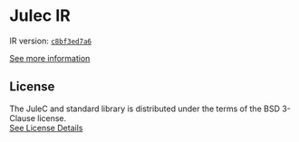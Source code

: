# Julec IR

IR version: [`c8bf3ed7a6`](https://github.com/julelang/jule/tree/c8bf3ed7a63bae4b4d149cb9b29148615258a7e0)

[See more information](https://manual.jule.dev/getting-started/install-from-source/compile-from-ir.html)

## License

The JuleC and standard library is distributed under the terms of the BSD 3-Clause license. \
[See License Details](./LICENSE)
